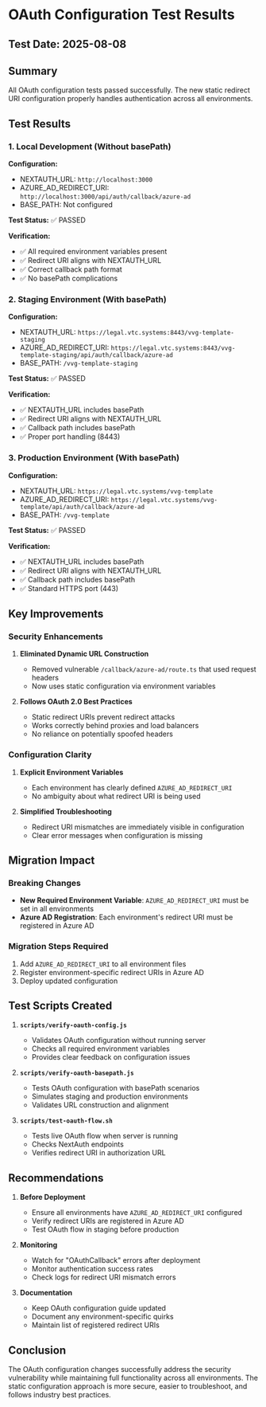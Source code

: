 # OAuth Configuration Test Results

## Test Date: 2025-08-08

## Summary

All OAuth configuration tests passed successfully. The new static redirect URI configuration properly handles authentication across all environments.

## Test Results

### 1. Local Development (Without basePath)

**Configuration:**
- NEXTAUTH_URL: `http://localhost:3000`
- AZURE_AD_REDIRECT_URI: `http://localhost:3000/api/auth/callback/azure-ad`
- BASE_PATH: Not configured

**Test Status:** ✅ PASSED

**Verification:**
- ✅ All required environment variables present
- ✅ Redirect URI aligns with NEXTAUTH_URL
- ✅ Correct callback path format
- ✅ No basePath complications

### 2. Staging Environment (With basePath)

**Configuration:**
- NEXTAUTH_URL: `https://legal.vtc.systems:8443/vvg-template-staging`
- AZURE_AD_REDIRECT_URI: `https://legal.vtc.systems:8443/vvg-template-staging/api/auth/callback/azure-ad`
- BASE_PATH: `/vvg-template-staging`

**Test Status:** ✅ PASSED

**Verification:**
- ✅ NEXTAUTH_URL includes basePath
- ✅ Redirect URI aligns with NEXTAUTH_URL
- ✅ Callback path includes basePath
- ✅ Proper port handling (8443)

### 3. Production Environment (With basePath)

**Configuration:**
- NEXTAUTH_URL: `https://legal.vtc.systems/vvg-template`
- AZURE_AD_REDIRECT_URI: `https://legal.vtc.systems/vvg-template/api/auth/callback/azure-ad`
- BASE_PATH: `/vvg-template`

**Test Status:** ✅ PASSED

**Verification:**
- ✅ NEXTAUTH_URL includes basePath
- ✅ Redirect URI aligns with NEXTAUTH_URL
- ✅ Callback path includes basePath
- ✅ Standard HTTPS port (443)

## Key Improvements

### Security Enhancements

1. **Eliminated Dynamic URL Construction**
   - Removed vulnerable `/callback/azure-ad/route.ts` that used request headers
   - Now uses static configuration via environment variables

2. **Follows OAuth 2.0 Best Practices**
   - Static redirect URIs prevent redirect attacks
   - Works correctly behind proxies and load balancers
   - No reliance on potentially spoofed headers

### Configuration Clarity

1. **Explicit Environment Variables**
   - Each environment has clearly defined `AZURE_AD_REDIRECT_URI`
   - No ambiguity about what redirect URI is being used

2. **Simplified Troubleshooting**
   - Redirect URI mismatches are immediately visible in configuration
   - Clear error messages when configuration is missing

## Migration Impact

### Breaking Changes
- **New Required Environment Variable**: `AZURE_AD_REDIRECT_URI` must be set in all environments
- **Azure AD Registration**: Each environment's redirect URI must be registered in Azure AD

### Migration Steps Required
1. Add `AZURE_AD_REDIRECT_URI` to all environment files
2. Register environment-specific redirect URIs in Azure AD
3. Deploy updated configuration

## Test Scripts Created

1. **`scripts/verify-oauth-config.js`**
   - Validates OAuth configuration without running server
   - Checks all required environment variables
   - Provides clear feedback on configuration issues

2. **`scripts/verify-oauth-basepath.js`**
   - Tests OAuth configuration with basePath scenarios
   - Simulates staging and production environments
   - Validates URL construction and alignment

3. **`scripts/test-oauth-flow.sh`**
   - Tests live OAuth flow when server is running
   - Checks NextAuth endpoints
   - Verifies redirect URI in authorization URL

## Recommendations

1. **Before Deployment**
   - Ensure all environments have `AZURE_AD_REDIRECT_URI` configured
   - Verify redirect URIs are registered in Azure AD
   - Test OAuth flow in staging before production

2. **Monitoring**
   - Watch for "OAuthCallback" errors after deployment
   - Monitor authentication success rates
   - Check logs for redirect URI mismatch errors

3. **Documentation**
   - Keep OAuth configuration guide updated
   - Document any environment-specific quirks
   - Maintain list of registered redirect URIs

## Conclusion

The OAuth configuration changes successfully address the security vulnerability while maintaining full functionality across all environments. The static configuration approach is more secure, easier to troubleshoot, and follows industry best practices.